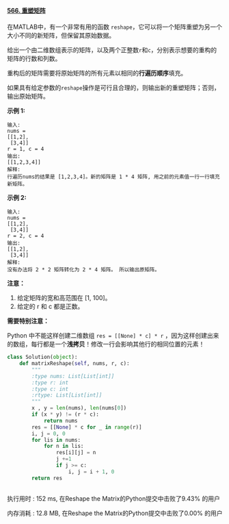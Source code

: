 #### [566. 重塑矩阵](https://leetcode-cn.com/problems/reshape-the-matrix/)

在MATLAB中，有一个非常有用的函数 `reshape`，它可以将一个矩阵重塑为另一个大小不同的新矩阵，但保留其原始数据。

给出一个由二维数组表示的矩阵，以及两个正整数`r`和`c`，分别表示想要的重构的矩阵的行数和列数。

重构后的矩阵需要将原始矩阵的所有元素以相同的**行遍历顺序**填充。

如果具有给定参数的`reshape`操作是可行且合理的，则输出新的重塑矩阵；否则，输出原始矩阵。

**示例 1:**

```
输入: 
nums = 
[[1,2],
 [3,4]]
r = 1, c = 4
输出: 
[[1,2,3,4]]
解释:
行遍历nums的结果是 [1,2,3,4]。新的矩阵是 1 * 4 矩阵, 用之前的元素值一行一行填充新矩阵。
```

**示例 2:**

```
输入: 
nums = 
[[1,2],
 [3,4]]
r = 2, c = 4
输出: 
[[1,2],
 [3,4]]
解释:
没有办法将 2 * 2 矩阵转化为 2 * 4 矩阵。 所以输出原矩阵。
```

**注意：**

1. 给定矩阵的宽和高范围在 [1, 100]。
2. 给定的 r 和 c 都是正数。



**需要特别注意：**

Python 中不能这样创建二维数组 `res = [[None] * c] * r` ，因为这样创建出来的数组，每行都是一个**浅拷贝**！修改一行会影响其他行的相同位置的元素！

```python
class Solution(object):
    def matrixReshape(self, nums, r, c):
        """
        :type nums: List[List[int]]
        :type r: int
        :type c: int
        :rtype: List[List[int]]
        """
        x , y = len(nums), len(nums[0])
        if (x * y) != (r * c):
            return nums
        res = [[None] * c for _ in range(r)]
        i, j = 0, 0
        for lis in nums:
            for n in lis:
                res[i][j] = n
                j +=1
                if j >= c:
                    i, j = i + 1, 0
        return res
                
```

执行用时 : 152 ms, 在Reshape the Matrix的Python提交中击败了9.43% 的用户

内存消耗 : 12.8 MB, 在Reshape the Matrix的Python提交中击败了0.00% 的用户